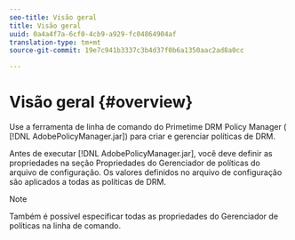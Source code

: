 ```yaml
---
seo-title: Visão geral
title: Visão geral
uuid: 0a4a4f7a-6cf0-4cb9-a929-fc04864904af
translation-type: tm+mt
source-git-commit: 19e7c941b3337c3b4d37f0b6a1350aac2ad8a0cc

---
```



# Visão geral {#overview}

Use a ferramenta de linha de comando do Primetime DRM Policy Manager ( [!DNL AdobePolicyManager.jar]) para criar e gerenciar políticas de DRM.

Antes de executar [!DNL AdobePolicyManager.jar], você deve definir as propriedades na seção Propriedades do Gerenciador de políticas do arquivo de configuração. Os valores definidos no arquivo de configuração são aplicados a todas as políticas de DRM.

>[!NOTE]
>
>Também é possível especificar todas as propriedades do Gerenciador de políticas na linha de comando.